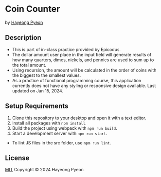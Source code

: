 # Coin Counter
by [Hayeong Pyeon](https://www.hayeong.website)

## Description
- This is part of in-class practice provided by Epicodus. 
- The dollar amount user place in the input field will generate results of how many quarters, dimes, nickels, and pennies are used to sum up to the total amount. 
- Using recursion, the amount will be calculated in the order of coins with the biggest to the smallest values.
- As a practice of functional programming course, this application currently does not have any styling or responsive design available. Last updated on Jan 15, 2024. 

## Setup Requirements
1. Clone this repository to your desktop and open it with a text editor.
2. Install all packages with `npm install`.
3. Build the project using webpack with `npm run build`.
4. Start a development server with `npm run start`.
* To lint JS files in the src folder, use `npm run lint`.

## License
[MIT](/LICENSE.txt) Copyright © 2024 Hayeong Pyeon